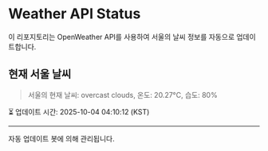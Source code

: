 
# Weather API Status

이 리포지토리는 OpenWeather API를 사용하여 서울의 날씨 정보를 자동으로 업데이트합니다.

## 현재 서울 날씨
> 서울의 현재 날씨: overcast clouds, 온도: 20.27°C, 습도: 80%

⏳ 업데이트 시간: 2025-10-04 04:10:12 (KST)

---
자동 업데이트 봇에 의해 관리됩니다.

